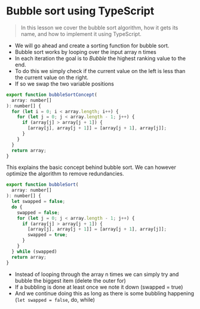 # Bubble sort using TypeScript
> In this lesson we cover the bubble sort algorithm, how it gets its name, and how to implement it using TypeScript.

* We will go ahead and create a sorting function for bubble sort.
* Bubble sort works by looping over the input array n times
* In each iteration the goal is to *Bubble* the highest ranking value to the end.
* To do this we simply check if the current value on the left is less than the current value on the right. 
* If so we swap the two variable positions

```js
export function bubbleSortConcept(
  array: number[]
): number[] {
  for (let i = 0; i < array.length; i++) {
    for (let j = 0; j < array.length - 1; j++) {
      if (array[j] > array[j + 1]) {
        [array[j], array[j + 1]] = [array[j + 1], array[j]];
      }
    }
  }
  return array;
}
```
This explains the basic concept behind bubble sort. We can however optimize the algorithm to remove redundancies.

```js
export function bubbleSort(
  array: number[]
): number[] {
  let swapped = false;
  do {
    swapped = false;
    for (let j = 0; j < array.length - 1; j++) {
      if (array[j] > array[j + 1]) {
        [array[j], array[j + 1]] = [array[j + 1], array[j]];
        swapped = true;
      }
    }
  } while (swapped)
  return array;
}
```
* Instead of looping through the array n times we can simply try and bubble the biggest item (delete the outer for)
* If a bubbling is done at least once we note it down (swapped = true)
* And we continue doing this as long as there is some bubbling happening (`let swapped = false`, do, while)
